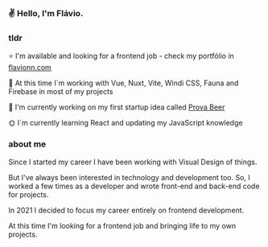 ### :v: Hello, I'm Flávio.

### tldr

:star: I'm available and looking for a frontend job - check my portfólio in [flavionn.com](https://www.flavionn.com)

:rainbow: At this time I´m working with Vue, Nuxt, Vite, Windi CSS, Fauna and Firebase in most of my projects

:seedling: I'm currently working on my first startup idea called [Prova Beer](https://www.flavionn.com/prova)

:sun_with_face: I´m currently learning React and updating my JavaScript knowledge

### about me

Since I started my career I have been working with Visual Design of things.

But I've always been interested in technology and development too. So, I worked a few times as a developer and wrote front-end and back-end code for projects.

In 2021 I decided to focus my career entirely on frontend development.

At this time I'm looking for a frontend job and bringing life to my own projects.



